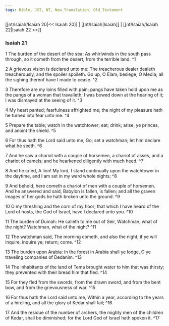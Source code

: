 ```yaml
---
tags: Bible, JST, NT, New_Translation, Old_Testament
---
```


[[nt/Isaiah/Isaiah 20|<< Isaiah 20]] | [[nt/Isaiah|Isaiah]] | [[nt/Isaiah/Isaiah 22|Isaiah 22 >>]]

### Isaiah 21

1 The burden of the desert of the sea: As whirlwinds in the south pass through, so it cometh from the desert, from the terrible land.  ^1

2 A grievous vision is declared unto me: The treacherous dealer dealeth treacherously, and the spoiler spoileth. Go up, O Elam; besiege, O Media; all the sighing thereof have I made to cease.  ^2

3 Therefore are my loins filled with pain; pangs have taken hold upon me as the pangs of a woman that travaileth; I was bowed down at the hearing of it; I was dismayed at the seeing of it.  ^3

4 My heart panted; fearfulness affrighted me; the night of my pleasure hath he turned into fear unto me.  ^4

5 Prepare the table; watch in the watchtower; eat; drink; arise, ye princes, and anoint the shield.  ^5

6 For thus hath the Lord said unto me, Go; set a watchman; let him declare what he seeth.  ^6

7 And he saw a chariot with a couple of horsemen, a chariot of asses, and a chariot of camels; and he hearkened diligently with much heed.  ^7

8 And he cried, A lion! My lord, I stand continually upon the watchtower in the daytime, and I am set in my ward whole nights;  ^8

9 And behold, here cometh a chariot of men with a couple of horsemen. And he answered and said, Babylon is fallen, is fallen; and all the graven images of her gods he hath broken unto the ground.  ^9

10 O my threshing and the corn of my floor; that which I have heard of the Lord of hosts, the God of Israel, have I declared unto you.  ^10

11 The burden of Dumah: He calleth to me out of Seir, Watchman, what of the night? Watchman, what of the night?  ^11

12 The watchman said, The morning cometh, and also the night; if ye will inquire, inquire ye; return; come.  ^12

13 The burden upon Arabia: In the forest in Arabia shall ye lodge, O ye traveling companies of Dedanim.  ^13

14 The inhabitants of the land of Tema brought water to him that was thirsty; they prevented with their bread him that fled.  ^14

15 For they fled from the swords, from the drawn sword, and from the bent bow, and from the grievousness of war.  ^15

16 For thus hath the Lord said unto me, Within a year, according to the years of a hireling, and all the glory of Kedar shall fail;  ^16

17 And the residue of the number of archers, the mighty men of the children of Kedar, shall be diminished; for the Lord God of Israel hath spoken it.  ^17

 
